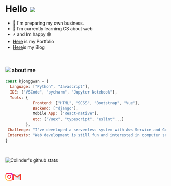 # Hello <img src="https://raw.githubusercontent.com/MartinHeinz/MartinHeinz/master/wave.gif" width="30px">


- 🔭 I'm preparing my own business.
- 🌱 I’m currently learning CS about web 
- ⚡ and Im happy 😁
- [Here](https://www.notion.so/Portfolio-de150f25257f45de961efc3c78b7cc78) is my Portfolio
- [Here](https://colinder.github.io)is my Blog
<!--
- 👯 I’m looking to collaborate on ... blockChain
- 🤔 I’m looking for help with ...blockChain
- 💬 Ask me about ...blockChain
- 📫 How to reach me: ...blockChain
- 😄 Pronouns: ...blockChain
-->

<br/>

### <img src="https://media.giphy.com/media/VgCDAzcKvsR6OM0uWg/giphy.gif" width="50"> about me  

```Javascript
const kjonggwan = {
  Language: ["Python", "Javascript"],
  IDE: ["VSCode", "pycharm", "Jupyter Notebook"],
  Tools: {
            Frontend: ["HTML", "SCSS", "Bootstrap", "Vue"],
            Backend: ["django"],
            Mobile App: ["React-native"],
            etc: ["Vuex", "typescript", "eslint"...]
         },
 Challenge: "I've developed a serverless system with Aws Service and Google Firebase, and now I'm realizing my idea.",
 Interests: "Web development is still fun and interested in computer security."
}
```


<br />

![Colinder's github stats](https://github-readme-stats.vercel.app/api?username=colinder&show_icons=true&hide_border=true)


<br/>

<a href="https://www.instagram.com/vincent__0209/">
  <img align="left" alt="Hargun | Instagram" width="24px" src="https://github.com/hargun79/hargun79/blob/master/Assets/Instagram.svg" />
</a>
<a href="mailto:kjonggwan@gmail.com">
  <img align="left" alt="Hargun | Gmail" width="26px" src="https://github.com/hargun79/hargun79/blob/master/Assets/Gmail.svg"/>
</a> 
